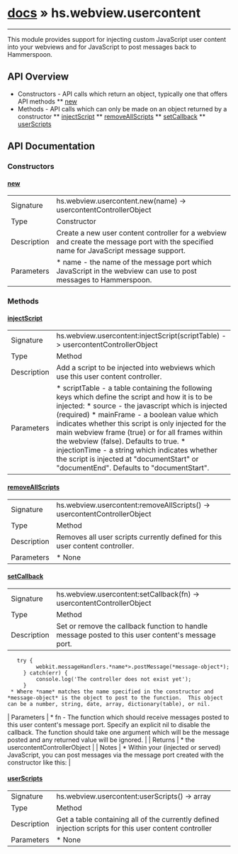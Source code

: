 # [docs](index.md) » hs.webview.usercontent
---

This module provides support for injecting custom JavaScript user content into your webviews and for JavaScript to post messages back to Hammerspoon.

## API Overview
* Constructors - API calls which return an object, typically one that offers API methods
** [new](#new)
* Methods - API calls which can only be made on an object returned by a constructor
** [injectScript](#injectScript)
** [removeAllScripts](#removeAllScripts)
** [setCallback](#setCallback)
** [userScripts](#userScripts)

## API Documentation

### Constructors

#### [new](#new)
| | |
|-|-|
| Signature   | hs.webview.usercontent.new(name) -> usercontentControllerObject  |
| Type        | Constructor |
| Description | Create a new user content controller for a webview and create the message port with the specified name for JavaScript message support. |
| Parameters |  * name - the name of the message port which JavaScript in the webview can use to post messages to Hammerspoon. | | Returns |  * the usercontentControllerObject | | Notes |  * This object should be provided as the final argument to the `hs.webview.new` constructor in order to tie the webview to this content controller.  All new windows which are created from this parent webview will also use this controller. * See `hs.webview.usercontent:setCallback` for more information about the message port. | 
### Methods

#### [injectScript](#injectScript)
| | |
|-|-|
| Signature   | hs.webview.usercontent:injectScript(scriptTable) -> usercontentControllerObject  |
| Type        | Method |
| Description | Add a script to be injected into webviews which use this user content controller. |
| Parameters |  * scriptTable - a table containing the following keys which define the script and how it is to be injected:   * source        - the javascript which is injected (required)   * mainFrame     - a boolean value which indicates whether this script is only injected for the main webview frame (true) or for all frames within the webview (false).  Defaults to true.   * injectionTime - a string which indicates whether the script is injected at "documentStart" or "documentEnd". Defaults to "documentStart". | | Returns |  * the usercontentControllerObject or nil if the script table was malformed in some way. | 
#### [removeAllScripts](#removeAllScripts)
| | |
|-|-|
| Signature   | hs.webview.usercontent:removeAllScripts() -> usercontentControllerObject  |
| Type        | Method |
| Description | Removes all user scripts currently defined for this user content controller. |
| Parameters |  * None | | Returns |  * the usercontentControllerObjectNotes: * The WKUserContentController class only allows for removing all scripts.  If you need finer control, make a copy of the current scripts with `hs.webview.usercontent.userScripts()` first so you can recreate the scripts you want to keep. | | Notes |  * The WKUserContentController class only allows for removing all scripts.  If you need finer control, make a copy of the current scripts with `hs.webview.usercontent.userScripts()` first so you can recreate the scripts you want to keep. | 
#### [setCallback](#setCallback)
| | |
|-|-|
| Signature   | hs.webview.usercontent:setCallback(fn) -> usercontentControllerObject  |
| Type        | Method |
| Description | Set or remove the callback function to handle message posted to this user content's message port. |
       try {
             webkit.messageHandlers.*name*>.postMessage(*message-object*);
         } catch(err) {
             console.log('The controller does not exist yet');
         }
     * Where *name* matches the name specified in the constructor and *message-object* is the object to post to the function.  This object can be a number, string, date, array, dictionary(table), or nil.
| Parameters |  * fn - The function which should receive messages posted to this user content's message port.  Specify an explicit nil to disable the callback.  The function should take one argument which will be the message posted and any returned value will be ignored. | | Returns |  * the usercontentControllerObject | | Notes |  * Within your (injected or served) JavaScript, you can post messages via the message port created with the constructor like this: | 
#### [userScripts](#userScripts)
| | |
|-|-|
| Signature   | hs.webview.usercontent:userScripts() -> array  |
| Type        | Method |
| Description | Get a table containing all of the currently defined injection scripts for this user content controller |
| Parameters |  * None | | Returns |  * An array of injected user scripts.  Each entry in the array will be a table containing the following keys:   * source        - the javascript which is injected   * mainFrame     - a boolean value which indicates whether this script is only injected for the main webview frame (true) or for all frames within the webview (false)   * injectionTime - a string which indicates whether the script is injected at "documentStart" or "documentEnd". | | Notes |  * Because the WKUserContentController class only allows for removing all scripts, you can use this method to generate a list of all scripts, modify it, and then use it in a loop to reapply the scripts if you need to remove just a few scripts. | 